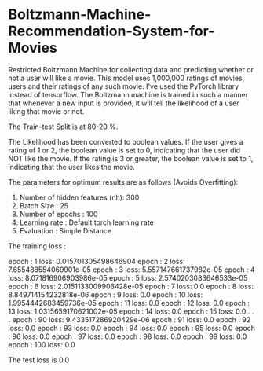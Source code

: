 # Boltzmann-Machine-Recommendation-System-for-Movies
Restricted Boltzmann Machine for collecting data and predicting whether or not a user will like a movie.
This model uses 1,000,000 ratings of movies, users and their ratings of any such movie. I've used the PyTorch library instead of tensorflow. The Boltzmann machine is trained in such a manner that whenever a new input is provided, it will tell the likelihood of a user liking that movie or not.

The Train-test Split is at 80-20 %. 

The Likelihood has been converted to boolean values. If the user gives a rating of 1 or 2, the boolean value is set to 0, indicating that the user did NOT like the movie. If the rating is 3 or greater, the boolean value is set to 1, indicating that the user likes the movie.

The parameters for optimum results are as follows (Avoids Overfitting): 

1. Number of hidden features (nh): 300
2. Batch Size : 25
3. Number of epochs : 100
4. Learning rate : Default torch learning rate
5. Evaluation : Simple Distance

The training loss : 

epoch : 1 loss: 0.015701305498646904
epoch : 2 loss: 7.655488554069901e-05
epoch : 3 loss: 5.557147661737982e-05
epoch : 4 loss: 8.071816906903986e-05
epoch : 5 loss: 2.5740203083646533e-05
epoch : 6 loss: 2.0151133009906428e-05
epoch : 7 loss: 0.0
epoch : 8 loss: 8.849714154232818e-06
epoch : 9 loss: 0.0
epoch : 10 loss: 1.9954442683459736e-05
epoch : 11 loss: 0.0
epoch : 12 loss: 0.0
epoch : 13 loss: 1.0315659170621002e-05
epoch : 14 loss: 0.0
epoch : 15 loss: 0.0
.
.
.
epoch : 90 loss: 9.433517286920429e-06
epoch : 91 loss: 0.0
epoch : 92 loss: 0.0
epoch : 93 loss: 0.0
epoch : 94 loss: 0.0
epoch : 95 loss: 0.0
epoch : 96 loss: 0.0
epoch : 97 loss: 0.0
epoch : 98 loss: 0.0
epoch : 99 loss: 0.0
epoch : 100 loss: 0.0

The test loss is 0.0



